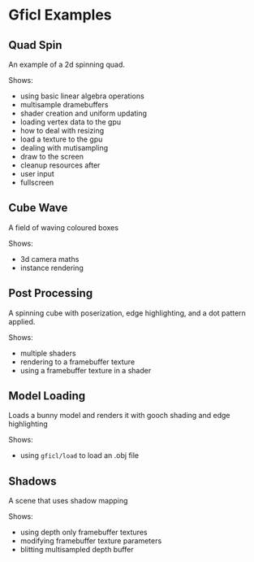 # Gficl Examples

## Quad Spin

An example of a 2d spinning quad.

Shows:
- using basic linear algebra operations
- multisample dramebuffers
- shader creation and uniform updating
- loading vertex data to the gpu
- how to deal with resizing
- load a texture to the gpu
- dealing with mutisampling
- draw to the screen
- cleanup resources after
- user input
- fullscreen

## Cube Wave

A field of waving coloured boxes

Shows:
- 3d camera maths
- instance rendering

## Post Processing

A spinning cube with poserization, edge highlighting, 
and a dot pattern applied. 

Shows:
- multiple shaders
- rendering to a framebuffer texture
- using a framebuffer texture in a shader

## Model Loading

Loads a bunny model and renders it with gooch shading and edge highlighting

Shows:
- using `gficl/load` to load an .obj file 

## Shadows

A scene that uses shadow mapping

Shows:
- using depth only framebuffer textures
- modifying framebuffer texture parameters
- blitting multisampled depth buffer
